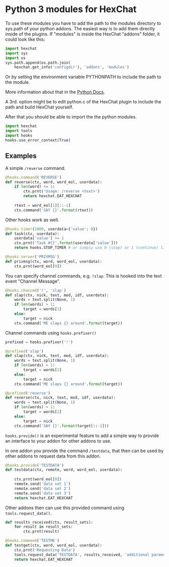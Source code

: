 
# Python 3 modules for HexChat

To use these modules you have to add the path to the modules directory
to sys.path of your python addons.
The easiest way is to add them directly inside of the plugins.
If "modules" is inside the HexChat "addons" folder, it could look like this:

```python
import hexchat
import sys
import os
sys.path.append(os.path.join(
    hexchat.get_info('configdir'), 'addons', 'modules')
```

Or by setting the environment variable PYTHONPATH to include the path to the
module.

More information about that in the [Python Docs][RefPythonPath].

A 3rd. option might be to edit python.c of the HexChat plugin to include the
path and build HexChat yourself.

After that you should be able to import the the python modules.

```python
import hexchat
import tools
import hooks
hooks.use_error_context(True)
```

## Examples

A simple `/reverse` command.

```python
@hooks.command('REVERSE')
def reverse(ctx, word, word_eol, userdata):
    if len(word) <= 1:
        ctx.prnt('Usage: /reverse <text>')
        return hexchat.EAT_HEXCHAT
    
    rtext = word_eol[1][::-1]
    ctx.command('SAY {}'.format(rtext))
```

Other hooks work as well.

```python
@hooks.timer(1000, userdata={'value': 0})
def task(ctx, userdata):
    userdata['value'] += 1
    ctx.prnt('Task #{}'.format(userdata['value']))
    return hooks.STOP_TIMER # or simply use 0 (stop) or 1 (continue) like always

@hooks.server('PRIVMSG')
def privmsg(ctx, word, word_eol, userdata):
    ctx.prnt(word_eol[0])
```

You can specify channel commands, e.g. `!slap`.
This is hooked into the text event "Channel Message".

```python
@hooks.chancmd('!', 'slap')
def slap(ctx, nick, text, mod, idf, userdata):
    words = text.split(None, 1)
    if len(words) > 1:
        target = words[1]
    else:
        target = nick
    ctx.command('ME slaps {} around'.format(target))
```

Channel commands using `hooks.prefixer()`

```python
prefixed = hooks.prefixer('!')

@prefixed('slap')
def slap(ctx, nick, text, mod, idf, userdata):
    words = text.split(None, 1)
    if len(words) > 1:
        target = words[1]
    else:
        target = nick
    ctx.command('ME slaps {} around'.format(target))

@prefixed('reverse')
def reverse(ctx, nick, text, mod, idf, userdata):
    words = text.split(None, 1)
    if len(words) > 1:
        target = words[1]
    else:
        target = nick
    ctx.command('SAY {}'.format(target[::-1]))
```

`hooks.provide()` is an experimental feature to add a simple way to provide an
interface to your addon for other addons to use.

In one addon you provide the command `/testdata`, that then can be used by
other addons to request data from this addon.

```python
@hooks.provide('TESTDATA')
def testdata(ctx, remote, word, word_eol, userdata):
    
    ctx.prnt(word_eol[0])
    remote.send('data set 1')
    remote.send('data set 2')
    remote.send('data set 3')
    return hexchat.EAT_HEXCHAT
```

Other addons then can use this provided command using `tools.request_data()`.

```python
def results_received(ctx, result_sets):
    for result in result_sets:
        ctx.prnt(result)

@hooks.command('TESTME')
def testget(ctx, word, word_eol, userdata):
    ctx.prnt('Requesting Data')
    tools.request_data('TESTDATA', results_received, 'additional parameters')
    return hexchat.EAT_HEXCHAT
```

[RefPythonPath]: http://docs.python.org/3.3/using/cmdline.html#envvar-PYTHONPATH
